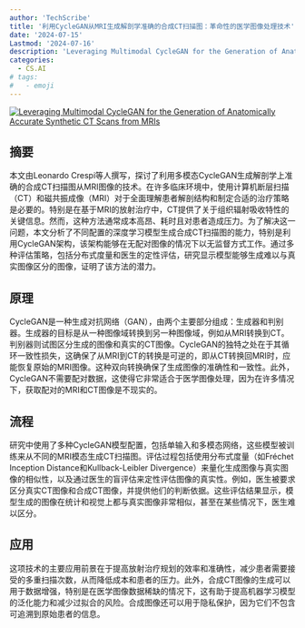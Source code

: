 ```yaml
---
author: 'TechScribe'
title: '利用CycleGAN从MRI生成解剖学准确的合成CT扫描图：革命性的医学图像处理技术'
date: '2024-07-15'
Lastmod: '2024-07-16'
description: 'Leveraging Multimodal CycleGAN for the Generation of Anatomically Accurate Synthetic CT Scans from MRIs'
categories:
  - CS.AI
# tags:
#   - emoji
---
```


[![Leveraging Multimodal CycleGAN for the Generation of Anatomically Accurate Synthetic CT Scans from MRIs](https://arxiv-research-1301205113.cos.ap-guangzhou.myqcloud.com/images/2407.10888v1.pdf_0.jpg)](https://arxiv.org/abs/2407.10888v1)

## 摘要

本文由Leonardo Crespi等人撰写，探讨了利用多模态CycleGAN生成解剖学上准确的合成CT扫描图从MRI图像的技术。在许多临床环境中，使用计算机断层扫描（CT）和磁共振成像（MRI）对于全面理解患者解剖结构和制定合适的治疗策略是必要的。特别是在基于MRI的放射治疗中，CT提供了关于组织辐射吸收特性的关键信息。然而，这种方法通常成本高昂、耗时且对患者造成压力。为了解决这一问题，本文分析了不同配置的深度学习模型生成合成CT扫描图的能力，特别是利用CycleGAN架构，该架构能够在无配对图像的情况下以无监督方式工作。通过多种评估策略，包括分布式度量和医生的定性评估，研究显示模型能够生成难以与真实图像区分的图像，证明了该方法的潜力。<!--more-->

## 原理

CycleGAN是一种生成对抗网络（GAN），由两个主要部分组成：生成器和判别器。生成器的目标是从一种图像域转换到另一种图像域，例如从MRI转换到CT。判别器则试图区分生成的图像和真实的CT图像。CycleGAN的独特之处在于其循环一致性损失，这确保了从MRI到CT的转换是可逆的，即从CT转换回MRI时，应能恢复原始的MRI图像。这种双向转换确保了生成图像的准确性和一致性。此外，CycleGAN不需要配对数据，这使得它非常适合于医学图像处理，因为在许多情况下，获取配对的MRI和CT图像是不现实的。

## 流程

研究中使用了多种CycleGAN模型配置，包括单输入和多模态网络，这些模型被训练来从不同的MRI模态生成CT扫描图。评估过程包括使用分布式度量（如Fréchet Inception Distance和Kullback-Leibler Divergence）来量化生成图像与真实图像的相似性，以及通过医生的盲评估来定性评估图像的真实性。例如，医生被要求区分真实CT图像和合成CT图像，并提供他们的判断依据。这些评估结果显示，模型生成的图像在统计和视觉上都与真实图像非常相似，甚至在某些情况下，医生难以区分。

## 应用

这项技术的主要应用前景在于提高放射治疗规划的效率和准确性，减少患者需要接受的多重扫描次数，从而降低成本和患者的压力。此外，合成CT图像的生成可以用于数据增强，特别是在医学图像数据稀缺的情况下，这有助于提高机器学习模型的泛化能力和减少过拟合的风险。合成图像还可以用于隐私保护，因为它们不包含可追溯到原始患者的信息。